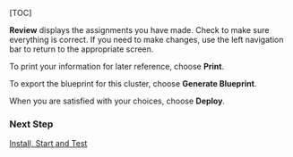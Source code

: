[TOC]

**Review** displays the assignments you have made. Check to make sure everything is correct. If you need to make changes, use the left navigation bar to return to the appropriate screen.

To print your information for later reference, choose **Print**.

To export the blueprint for this cluster, choose **Generate Blueprint**.

When you are satisfied with your choices, choose **Deploy**.

### Next Step

[Install, Start and Test]($InstallStartAndTest)
